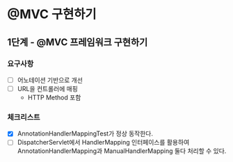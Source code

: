 # @MVC 구현하기

## 1단계 - @MVC 프레임워크 구현하기

### 요구사항

- [ ] 어노테이션 기반으로 개선
- [ ] URL을 컨트롤러에 매핑
    - HTTP Method 포함

### 체크리스트

- [x] AnnotationHandlerMappingTest가 정상 동작한다.
- [ ] DispatcherServlet에서 HandlerMapping 인터페이스를 활용하여 AnnotationHandlerMapping과 ManualHandlerMapping 둘다 처리할 수 있다.
